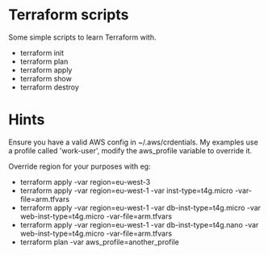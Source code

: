 # Terraform scripts

Some simple scripts to learn Terraform with.

- terraform init
- terraform plan
- terraform apply
- terraform show
- terraform destroy

# Hints

Ensure you have a valid AWS config in ~/.aws/crdentials. My examples use a profile called 'work-user', modify the aws_profile variable to override it.

Override region for your purposes with eg:
- terraform apply -var region=eu-west-3
- terraform apply -var region=eu-west-1 -var inst-type=t4g.micro -var-file=arm.tfvars 
- terraform apply -var region=eu-west-1 -var db-inst-type=t4g.micro -var web-inst-type=t4g.micro -var-file=arm.tfvars
- terraform apply -var region=eu-west-1 -var db-inst-type=t4g.nano -var web-inst-type=t4g.micro -var-file=arm.tfvars
- terraform plan -var aws_profile=another_profile 